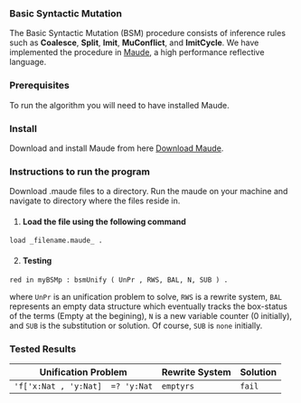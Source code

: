 ### Basic Syntactic Mutation ###


The Basic Syntactic Mutation (BSM) procedure consists of inference rules such as **Coalesce**, **Split**, **Imit**, **MuConflict**, and **ImitCycle**. We have implemented the procedure in [Maude](http://maude.cs.illinois.edu/), a high performance reflective language.


### Prerequisites ###
To run the algorithm you will need to have installed Maude. 

### Install ###
Download and install Maude from here [Download Maude](http://maude.cs.illinois.edu/w/index.php?title=The_Maude_System).

### Instructions to run the program ###

Download .maude files to a directory. Run the maude on your machine and navigate to directory where the files reside in. 

1. #### Load the file using the following command ####

 ``` load _filename.maude_ . ```

2. #### Testing ####

 ```red in myBSMp : bsmUnify ( UnPr , RWS, BAL, N, SUB ) .```
 
 where ```UnPr``` is an unification problem to solve, ```RWS``` is a rewrite system, ```BAL``` represents an empty data structure which eventually tracks the box-status of the terms (Empty at the begining), ``N`` is a new variable counter (0 initially), and ``SUB`` is the substitution or solution. Of course, ``SUB`` is ``none`` initially.

### Tested Results ###

Unification Problem | Rewrite System | Solution
------------ | ------------- | ------------- 
```'f['x:Nat , 'y:Nat]  =? 'y:Nat```| `emptyrs` | `fail`
